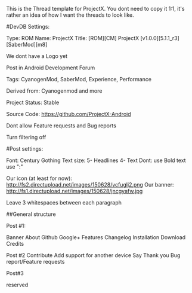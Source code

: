 This is the Thread template for ProjectX.
You dont need to copy it 1:1, it's rather an idea of how I want the threads to look like. 

#DevDB Settings:

Type: ROM
Name: ProjectX
Title: [ROM][CM] ProjectX [v1.0.0][5.1.1_r3][SaberMod][m8]
 
We dont have a Logo yet

Post in Android Development Forum

Tags: CyanogenMod, SaberMod, Experience, Performance

Derived from: Cyanogenmod and more

Project Status: Stable

Source Code: https://github.com/ProjectX-Android

Dont allow Feature requests and Bug reports

Turn filtering off


#Post settings:

Font: Century Gothing
Text size: 5- Headlines
	   4- Text
Dont:
	use Bold text
	use ":"

Our icon (at least for now): http://fs2.directupload.net/images/150628/vcfuglj2.png
Our banner: http://fs1.directupload.net/images/150628/jncgyafw.jpg

Leave 3 whitespaces between each paragraph

##General structure

Post #1:

Banner
About
Github
Google+
Features
Changelog
Installation
Download
Credits

Post #2
Contribute
Add support for another device
Say Thank you
Bug report/Feature requests

Post#3

reserved
